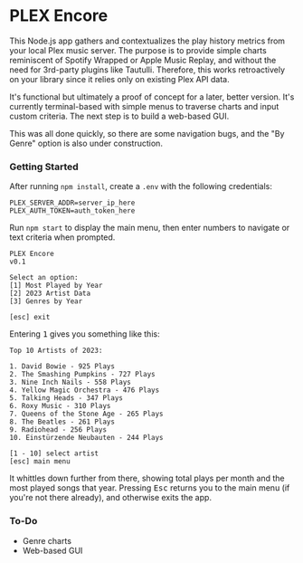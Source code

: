 # PLEX Encore
This Node.js app gathers and contextualizes the play history metrics from your local Plex music server. The purpose is to provide simple charts reminiscent of Spotify Wrapped or Apple Music Replay, and without the need for 3rd-party plugins like Tautulli. Therefore, this works retroactively on your library since it relies only on existing Plex API data.

It's functional but ultimately a proof of concept for a later, better version. It's currently terminal-based with simple menus to traverse charts and input custom criteria. The next step is to build a web-based GUI.

This was all done quickly, so there are some navigation bugs, and the "By Genre" option is also under construction.

### Getting Started

After running `npm install`, create a `.env` with the following credentials:

    PLEX_SERVER_ADDR=server_ip_here
    PLEX_AUTH_TOKEN=auth_token_here

Run `npm start` to display the main menu, then enter numbers to navigate or text criteria when prompted.

    PLEX Encore
    v0.1

    Select an option:
    [1] Most Played by Year
    [2] 2023 Artist Data
    [3] Genres by Year

    [esc] exit

Entering <kbd>1</kbd> gives you something like this:

    Top 10 Artists of 2023:

    1. David Bowie - 925 Plays
    2. The Smashing Pumpkins - 727 Plays
    3. Nine Inch Nails - 558 Plays
    4. Yellow Magic Orchestra - 476 Plays
    5. Talking Heads - 347 Plays
    6. Roxy Music - 310 Plays
    7. Queens of the Stone Age - 265 Plays
    8. The Beatles - 261 Plays
    9. Radiohead - 256 Plays
    10. Einstürzende Neubauten - 244 Plays

    [1 - 10] select artist
    [esc] main menu

It whittles down further from there, showing total plays per month and the most played songs that year. Pressing <kbd>Esc</kbd> returns you to the main menu (if you're not there already), and otherwise exits the app.

### To-Do

- Genre charts
- Web-based GUI